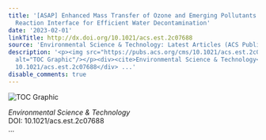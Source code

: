 ```yaml
---
title: '[ASAP] Enhanced Mass Transfer of Ozone and Emerging Pollutants through a Gas–Solid–Liquid
  Reaction Interface for Efficient Water Decontamination'
date: '2023-02-01'
linkTitle: http://dx.doi.org/10.1021/acs.est.2c07688
source: 'Environmental Science & Technology: Latest Articles (ACS Publications)'
description: '<p><img src="https://pubs.acs.org/cms/10.1021/acs.est.2c07688/asset/images/medium/es2c07688_0007.gif"
  alt="TOC Graphic"/></p><div><cite>Environmental Science & Technology</cite></div><div>DOI:
  10.1021/acs.est.2c07688</div> ...'
disable_comments: true
---
```

<p><img src="https://pubs.acs.org/cms/10.1021/acs.est.2c07688/asset/images/medium/es2c07688_0007.gif" alt="TOC Graphic"/></p><div><cite>Environmental Science & Technology</cite></div><div>DOI: 10.1021/acs.est.2c07688</div> ...